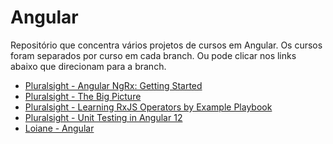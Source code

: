 # Angular
Repositório que concentra vários projetos de cursos em Angular.
Os cursos foram separados por curso em cada branch. Ou pode clicar nos links abaixo que direcionam para a branch.

* [Pluralsight - Angular NgRx: Getting Started](https://github.com/rafaelpeinado/angular/tree/pluralsight/ngrx-getting-started)
* [Pluralsight - The Big Picture](https://github.com/rafaelpeinado/angular/tree/pluralsight/the-big-picture)
* [Pluralsight - Learning RxJS Operators by Example Playbook](https://github.com/rafaelpeinado/angular/tree/pluralsight/learning-rxjs-operators-by-exemple-playbook)
* [Pluralsight - Unit Testing in Angular 12](https://github.com/rafaelpeinado/angular/tree/pluralsight/unit-testing-in-angular-12)
* [Loiane - Angular](https://github.com/rafaelpeinado/angular/tree/loiane/angular)
